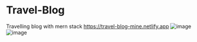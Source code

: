 # Travel-Blog
 Travelling blog with mern stack
 https://travel-blog-mine.netlify.app
 ![image](https://user-images.githubusercontent.com/28177308/133916199-e110e390-1987-4a5f-97f2-04e48f84ef29.png)
![image](https://user-images.githubusercontent.com/28177308/133916244-a77b910d-2ea4-46fb-9dad-acd898bb9f60.png)

 

